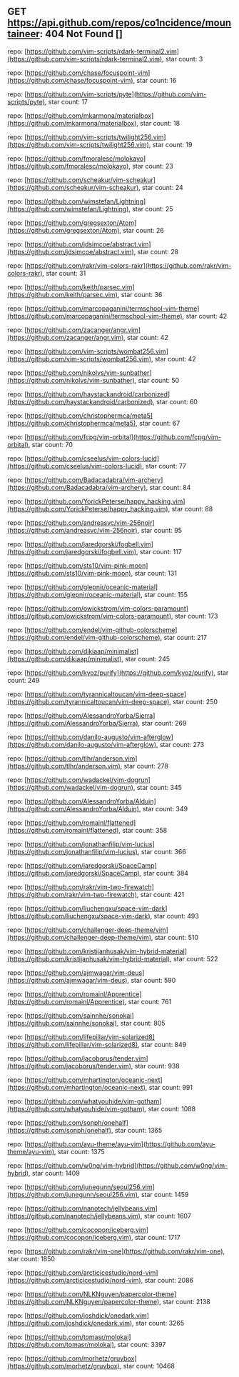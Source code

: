 GET https://api.github.com/repos/co1ncidence/mountaineer: 404 Not Found []
------------------------------------




repo: [https://github.com/vim-scripts/rdark-terminal2.vim](https://github.com/vim-scripts/rdark-terminal2.vim), star count: 3 

repo: [https://github.com/chase/focuspoint-vim](https://github.com/chase/focuspoint-vim), star count: 16 

repo: [https://github.com/vim-scripts/pyte](https://github.com/vim-scripts/pyte), star count: 17 

repo: [https://github.com/mkarmona/materialbox](https://github.com/mkarmona/materialbox), star count: 18 

repo: [https://github.com/vim-scripts/twilight256.vim](https://github.com/vim-scripts/twilight256.vim), star count: 19 

repo: [https://github.com/fmoralesc/molokayo](https://github.com/fmoralesc/molokayo), star count: 23 

repo: [https://github.com/scheakur/vim-scheakur](https://github.com/scheakur/vim-scheakur), star count: 24 

repo: [https://github.com/wimstefan/Lightning](https://github.com/wimstefan/Lightning), star count: 25 

repo: [https://github.com/gregsexton/Atom](https://github.com/gregsexton/Atom), star count: 26 

repo: [https://github.com/jdsimcoe/abstract.vim](https://github.com/jdsimcoe/abstract.vim), star count: 28 

repo: [https://github.com/rakr/vim-colors-rakr](https://github.com/rakr/vim-colors-rakr), star count: 31 

repo: [https://github.com/keith/parsec.vim](https://github.com/keith/parsec.vim), star count: 36 

repo: [https://github.com/marcopaganini/termschool-vim-theme](https://github.com/marcopaganini/termschool-vim-theme), star count: 42 

repo: [https://github.com/zacanger/angr.vim](https://github.com/zacanger/angr.vim), star count: 42 

repo: [https://github.com/vim-scripts/wombat256.vim](https://github.com/vim-scripts/wombat256.vim), star count: 42 

repo: [https://github.com/nikolvs/vim-sunbather](https://github.com/nikolvs/vim-sunbather), star count: 50 

repo: [https://github.com/haystackandroid/carbonized](https://github.com/haystackandroid/carbonized), star count: 60 

repo: [https://github.com/christophermca/meta5](https://github.com/christophermca/meta5), star count: 67 

repo: [https://github.com/fcpg/vim-orbital](https://github.com/fcpg/vim-orbital), star count: 70 

repo: [https://github.com/cseelus/vim-colors-lucid](https://github.com/cseelus/vim-colors-lucid), star count: 77 

repo: [https://github.com/Badacadabra/vim-archery](https://github.com/Badacadabra/vim-archery), star count: 84 

repo: [https://github.com/YorickPeterse/happy_hacking.vim](https://github.com/YorickPeterse/happy_hacking.vim), star count: 88 

repo: [https://github.com/andreasvc/vim-256noir](https://github.com/andreasvc/vim-256noir), star count: 95 

repo: [https://github.com/jaredgorski/fogbell.vim](https://github.com/jaredgorski/fogbell.vim), star count: 117 

repo: [https://github.com/sts10/vim-pink-moon](https://github.com/sts10/vim-pink-moon), star count: 131 

repo: [https://github.com/glepnir/oceanic-material](https://github.com/glepnir/oceanic-material), star count: 155 

repo: [https://github.com/owickstrom/vim-colors-paramount](https://github.com/owickstrom/vim-colors-paramount), star count: 173 

repo: [https://github.com/endel/vim-github-colorscheme](https://github.com/endel/vim-github-colorscheme), star count: 217 

repo: [https://github.com/dikiaap/minimalist](https://github.com/dikiaap/minimalist), star count: 245 

repo: [https://github.com/kyoz/purify](https://github.com/kyoz/purify), star count: 249 

repo: [https://github.com/tyrannicaltoucan/vim-deep-space](https://github.com/tyrannicaltoucan/vim-deep-space), star count: 250 

repo: [https://github.com/AlessandroYorba/Sierra](https://github.com/AlessandroYorba/Sierra), star count: 269 

repo: [https://github.com/danilo-augusto/vim-afterglow](https://github.com/danilo-augusto/vim-afterglow), star count: 273 

repo: [https://github.com/tlhr/anderson.vim](https://github.com/tlhr/anderson.vim), star count: 278 

repo: [https://github.com/wadackel/vim-dogrun](https://github.com/wadackel/vim-dogrun), star count: 345 

repo: [https://github.com/AlessandroYorba/Alduin](https://github.com/AlessandroYorba/Alduin), star count: 349 

repo: [https://github.com/romainl/flattened](https://github.com/romainl/flattened), star count: 358 

repo: [https://github.com/jonathanfilip/vim-lucius](https://github.com/jonathanfilip/vim-lucius), star count: 366 

repo: [https://github.com/jaredgorski/SpaceCamp](https://github.com/jaredgorski/SpaceCamp), star count: 384 

repo: [https://github.com/rakr/vim-two-firewatch](https://github.com/rakr/vim-two-firewatch), star count: 421 

repo: [https://github.com/liuchengxu/space-vim-dark](https://github.com/liuchengxu/space-vim-dark), star count: 493 

repo: [https://github.com/challenger-deep-theme/vim](https://github.com/challenger-deep-theme/vim), star count: 510 

repo: [https://github.com/kristijanhusak/vim-hybrid-material](https://github.com/kristijanhusak/vim-hybrid-material), star count: 522 

repo: [https://github.com/ajmwagar/vim-deus](https://github.com/ajmwagar/vim-deus), star count: 590 

repo: [https://github.com/romainl/Apprentice](https://github.com/romainl/Apprentice), star count: 761 

repo: [https://github.com/sainnhe/sonokai](https://github.com/sainnhe/sonokai), star count: 805 

repo: [https://github.com/lifepillar/vim-solarized8](https://github.com/lifepillar/vim-solarized8), star count: 849 

repo: [https://github.com/jacoborus/tender.vim](https://github.com/jacoborus/tender.vim), star count: 938 

repo: [https://github.com/mhartington/oceanic-next](https://github.com/mhartington/oceanic-next), star count: 991 

repo: [https://github.com/whatyouhide/vim-gotham](https://github.com/whatyouhide/vim-gotham), star count: 1088 

repo: [https://github.com/sonph/onehalf](https://github.com/sonph/onehalf), star count: 1365 

repo: [https://github.com/ayu-theme/ayu-vim](https://github.com/ayu-theme/ayu-vim), star count: 1375 

repo: [https://github.com/w0ng/vim-hybrid](https://github.com/w0ng/vim-hybrid), star count: 1409 

repo: [https://github.com/junegunn/seoul256.vim](https://github.com/junegunn/seoul256.vim), star count: 1459 

repo: [https://github.com/nanotech/jellybeans.vim](https://github.com/nanotech/jellybeans.vim), star count: 1607 

repo: [https://github.com/cocopon/iceberg.vim](https://github.com/cocopon/iceberg.vim), star count: 1717 

repo: [https://github.com/rakr/vim-one](https://github.com/rakr/vim-one), star count: 1850 

repo: [https://github.com/arcticicestudio/nord-vim](https://github.com/arcticicestudio/nord-vim), star count: 2086 

repo: [https://github.com/NLKNguyen/papercolor-theme](https://github.com/NLKNguyen/papercolor-theme), star count: 2138 

repo: [https://github.com/joshdick/onedark.vim](https://github.com/joshdick/onedark.vim), star count: 3265 

repo: [https://github.com/tomasr/molokai](https://github.com/tomasr/molokai), star count: 3397 

repo: [https://github.com/morhetz/gruvbox](https://github.com/morhetz/gruvbox), star count: 10468 

